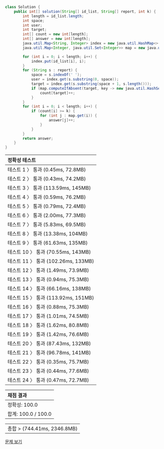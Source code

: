 ```java
class Solution {
    public int[] solution(String[] id_list, String[] report, int k) {
        int length = id_list.length;
        int space;
        int user;
        int target;
        int[] count = new int[length];
        int[] answer = new int[length];
        java.util.Map<String, Integer> index = new java.util.HashMap<>();
        java.util.Map<Integer, java.util.Set<Integer>> map = new java.util.HashMap<>();

        for (int i = 0; i < length; i++) {
            index.put(id_list[i], i);
        }
        for (String s : report) {
            space = s.indexOf(' ');
            user = index.get(s.substring(0, space));
            target = index.get(s.substring(space + 1, s.length()));
            if (map.computeIfAbsent(target, key -> new java.util.HashSet<>()).add(user)) {
                count[target]++;
            }
        }
        for (int i = 0; i < length; i++) {
            if (count[i] >= k) {
                for (int j : map.get(i)) {
                    answer[j]++;
                }
            }
        }
        return answer;
    }
}
```
 | 정확성 테스트 | 
 |  :-  | 
 | 테스트 1 〉	통과 (0.45ms, 72.8MB) | 
 | 테스트 2 〉	통과 (0.43ms, 74.2MB) | 
 | 테스트 3 〉	통과 (113.59ms, 145MB) | 
 | 테스트 4 〉	통과 (0.59ms, 76.2MB) | 
 | 테스트 5 〉	통과 (0.79ms, 72.4MB) | 
 | 테스트 6 〉	통과 (2.00ms, 77.3MB) | 
 | 테스트 7 〉	통과 (5.83ms, 69.5MB) | 
 | 테스트 8 〉	통과 (13.38ms, 104MB) | 
 | 테스트 9 〉	통과 (61.63ms, 135MB) | 
 | 테스트 10 〉	통과 (70.55ms, 143MB) | 
 | 테스트 11 〉	통과 (102.26ms, 133MB) | 
 | 테스트 12 〉	통과 (1.49ms, 73.9MB) | 
 | 테스트 13 〉	통과 (0.94ms, 75.3MB) | 
 | 테스트 14 〉	통과 (66.16ms, 138MB) | 
 | 테스트 15 〉	통과 (113.92ms, 151MB) | 
 | 테스트 16 〉	통과 (0.88ms, 75.3MB) | 
 | 테스트 17 〉	통과 (1.01ms, 74.5MB) | 
 | 테스트 18 〉	통과 (1.62ms, 80.8MB) | 
 | 테스트 19 〉	통과 (1.42ms, 76.6MB) | 
 | 테스트 20 〉	통과 (87.43ms, 132MB) | 
 | 테스트 21 〉	통과 (96.78ms, 141MB) | 
 | 테스트 22 〉	통과 (0.35ms, 75.7MB) | 
 | 테스트 23 〉	통과 (0.44ms, 77.6MB) | 
 | 테스트 24 〉	통과 (0.47ms, 72.7MB) | 

 | 채점 결과 | 
 | :- | 
 | 정확성: 100.0 | 
 | 합계: 100.0 / 100.0 | 

 || 
 | :- | 
 | 총합 > (744.41ms, 2346.8MB) | 

[문제 보기](https://programmers.co.kr/learn/courses/30/lessons/92334?language=java)